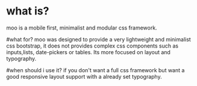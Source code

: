 # what is?
moo is a mobile first, minimalist and modular css framework.

#what for?
moo was designed to provide a very lightweight and minimalist css bootstrap, it does not provides complex css components such as inputs,lists, date-pickers or tables. Its more focused on layout and typography.

#when should i use it?
if you don't want a full css framework but want a good responsive layout support with a already set typography.
